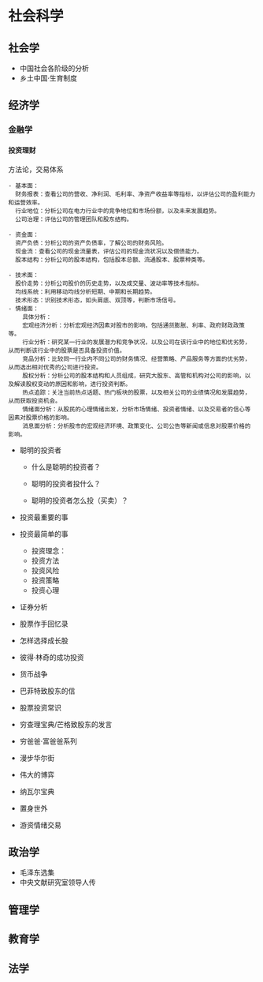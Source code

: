 # 社会科学
## 社会学
- 中国社会各阶级的分析
- 乡土中国·生育制度
## 经济学
### 金融学
#### 投资理财

方法论，交易体系
```
- 基本面：
  财务报表：查看公司的营收、净利润、毛利率、净资产收益率等指标，以评估公司的盈利能力和运营效率。
  行业地位：分析公司在电力行业中的竞争地位和市场份额，以及未来发展趋势。
  公司治理：评估公司的管理团队和股东结构。

- 资金面： 
  资产负债：分析公司的资产负债率，了解公司的财务风险。
  现金流：查看公司的现金流量表，评估公司的现金流状况以及偿债能力。
  股本结构：分析公司的股本结构，包括股本总额、流通股本、股票种类等。

- 技术面： 
  股价走势：分析公司股价的历史走势，以及成交量、波动率等技术指标。
  均线系统：利用移动均线分析短期、中期和长期趋势。
  技术形态：识别技术形态，如头肩底、双顶等，判断市场信号。
- 情绪面：
    具体分析：
    宏观经济分析：分析宏观经济因素对股市的影响，包括通货膨胀、利率、政府财政政策等。
    行业分析：研究某一行业的发展潜力和竞争状况，以及公司在该行业中的地位和优劣势，从而判断该行业中的股票是否具备投资价值。
    竞品分析：比较同一行业内不同公司的财务情况、经营策略、产品服务等方面的优劣势，从而选出相对优秀的公司进行投资。
    股权分析：分析公司的股本结构和人员组成，研究大股东、高管和机构对公司的影响，以及解读股权变动的原因和影响，进行投资判断。
    热点追踪：关注当前热点话题、热门板块的股票，以及相关公司的业绩情况和发展趋势，从而获取投资机会。
    情绪面分析：从股民的心理情绪出发，分析市场情绪、投资者情绪、以及交易者的信心等因素对股票价格的影响。
    消息面分析：分析股市的宏观经济环境、政策变化、公司公告等新闻或信息对股票价格的影响。
```

- 聪明的投资者

  * 什么是聪明的投资者？

  * 聪明的投资者投什么？

  * 聪明的投资者怎么投（买卖）？
- 投资最重要的事
- 投资最简单的事
  - 投资理念：
  - 投资方法
  - 投资风险
  - 投资策略
  - 投资心理
- 证券分析
- 股票作手回忆录
- 怎样选择成长股
- 彼得·林奇的成功投资
- 货币战争
- 巴菲特致股东的信
- 股票投资常识
- 穷查理宝典/芒格致股东的发言
- 穷爸爸·富爸爸系列
- 漫步华尔街
- 伟大的博弈
- 纳瓦尔宝典
- 置身世外
- 游资情绪交易

## 政治学
- 毛泽东选集
- 中央文献研究室领导人传
## 管理学
## 教育学
## 法学
